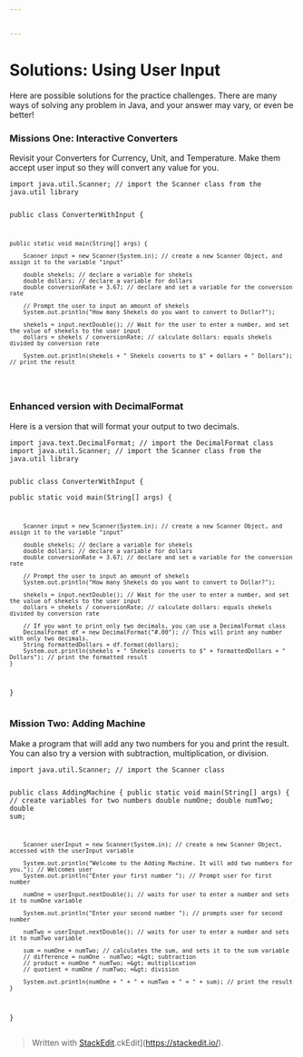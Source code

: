 ```yaml
---


---
```


<h1 id="solutions-using-user-input">Solutions: Using User Input</h1>
<p>Here are possible solutions for the practice challenges. There are many ways of solving any problem in Java, and your answer may vary, or even be better!</p>
<h3 id="missions-one-interactive-converters">Missions One: Interactive Converters</h3>
<p>Revisit your Converters for Currency, Unit, and Temperature. Make them accept user input so they will convert any value for you.</p>
<pre><code>import java.util.Scanner; // import the Scanner class from the java.util library  
  
public class ConverterWithInput {  
  
    public static void main(String[] args) {  
  
        Scanner input = new Scanner(System.in); // create a new Scanner Object, and assign it to the variable "input"  
  
	    double shekels; // declare a variable for shekels  
	    double dollars; // declare a variable for dollars  
	    double conversionRate = 3.67; // declare and set a variable for the conversion rate  
  
	    // Prompt the user to input an amount of shekels
	    System.out.println("How many Shekels do you want to convert to Dollar?");  
	    
	    shekels = input.nextDouble(); // Wait for the user to enter a number, and set the value of shekels to the user input  
	    dollars = shekels / conversionRate; // calculate dollars: equals shekels divided by conversion rate  
  
	    System.out.println(shekels + " Shekels converts to $" + dollars + " Dollars"); // print the result
</code></pre>
<h3 id="enhanced-version-with-decimalformat">Enhanced version with DecimalFormat</h3>
<p>Here is a version that will format your output to two decimals.</p>
<pre><code>import java.text.DecimalFormat; // import the DecimalFormat class  
import java.util.Scanner; // import the Scanner class from the java.util library  
  
public class ConverterWithInput {  
    public static void main(String[] args) {  
  
        Scanner input = new Scanner(System.in); // create a new Scanner Object, and assign it to the variable "input"  
  
	    double shekels; // declare a variable for shekels  
	    double dollars; // declare a variable for dollars  
	    double conversionRate = 3.67; // declare and set a variable for the conversion rate  
  
		// Prompt the user to input an amount of shekels
		System.out.println("How many Shekels do you want to convert to Dollar?"); 
	    
	    shekels = input.nextDouble(); // Wait for the user to enter a number, and set the value of shekels to the user input  
	    dollars = shekels / conversionRate; // calculate dollars: equals shekels divided by conversion rate         
  
	    // If you want to print only two decimals, you can use a DecimalFormat class  
	    DecimalFormat df = new DecimalFormat("#.00"); // This will print any number with only two decimals.  
	    String formattedDollars = df.format(dollars);  
	    System.out.println(shekels + " Shekels converts to $" + formattedDollars + " Dollars"); // print the formatted result  
    }    
}
</code></pre>
<h3 id="mission-two-adding-machine">Mission Two: Adding Machine</h3>
<p>Make a program that will add any two numbers for you and print the result. You can also try a version with subtraction, multiplication, or division.</p>
<pre><code>import java.util.Scanner; // import the Scanner class

public class AddingMachine {
    public static void main(String[] args) {
        // create variables for two numbers
        double numOne;
        double numTwo;
        double sum;

        Scanner userInput = new Scanner(System.in); // create a new Scanner Object, accessed with the userInput variable

        System.out.println("Welcome to the Adding Machine. It will add two numbers for you."); // Welcomes user
        System.out.println("Enter your first number "); // Prompt user for first number

        numOne = userInput.nextDouble(); // waits for user to enter a number and sets it to numOne variable

        System.out.println("Enter your second number "); // prompts user for second number

        numTwo = userInput.nextDouble(); // waits for user to enter a number and sets it to numTwo variable

        sum = numOne + numTwo; // calculates the sum, and sets it to the sum variable
        // difference = numOne - numTwo; =&gt; subtraction  
		// product = numOne * numTwo; =&gt; multiplication  
		// quotient = numOne / numTwo; =&gt; division
        
        System.out.println(numOne + " + " + numTwo + " = " + sum); // print the result
    }
}
</code></pre>
<blockquote>
<p>Written with <a href="https://stackedit.io/">StackEdit</a>.ckEdit](<a href="https://stackedit.io/">https://stackedit.io/</a>).</p>
</blockquote>

